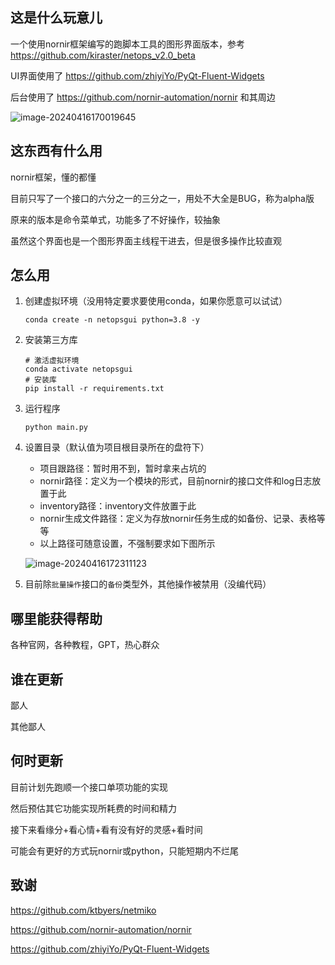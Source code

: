 ## 这是什么玩意儿

一个使用nornir框架编写的跑脚本工具的图形界面版本，参考 https://github.com/kiraster/netops_v2.0_beta

UI界面使用了 https://github.com/zhiyiYo/PyQt-Fluent-Widgets 

后台使用了 https://github.com/nornir-automation/nornir  和其周边

![image-20240416170019645](https://s2.loli.net/2024/04/16/soydUBrjYCe1aI7.png)

## 这东西有什么用

nornir框架，懂的都懂

目前只写了一个接口的六分之一的三分之一，用处不大全是BUG，称为alpha版

原来的版本是命令菜单式，功能多了不好操作，较抽象

虽然这个界面也是一个图形界面主线程干进去，但是很多操作比较直观

## 怎么用

1. 创建虚拟环境（没用特定要求要使用conda，如果你愿意可以试试）

   ```
   conda create -n netopsgui python=3.8 -y
   ```

2. 安装第三方库

   ```
   # 激活虚拟环境
   conda activate netopsgui
   # 安装库
   pip install -r requirements.txt
   ```

3. 运行程序

   ```
   python main.py
   ```

4. 设置目录（默认值为项目根目录所在的盘符下）

   - 项目跟路径：暂时用不到，暂时拿来占坑的
   - nornir路径：定义为一个模块的形式，目前nornir的接口文件和log日志放置于此
   - inventory路径：inventory文件放置于此
   - nornir生成文件路径：定义为存放nornir任务生成的如备份、记录、表格等等
   - 以上路径可随意设置，不强制要求如下图所示

   ![image-20240416172311123](https://s2.loli.net/2024/04/16/rbwAziR9voNEgYD.png)

5. 目前除`批量操作`接口的`备份`类型外，其他操作被禁用（没编代码）

## 哪里能获得帮助

各种官网，各种教程，GPT，热心群众

## 谁在更新

鄙人

其他鄙人

## 何时更新

目前计划先跑顺一个接口单项功能的实现

然后预估其它功能实现所耗费的时间和精力

接下来看缘分+看心情+看有没有好的灵感+看时间

可能会有更好的方式玩nornir或python，只能短期内不烂尾

## 致谢

https://github.com/ktbyers/netmiko

https://github.com/nornir-automation/nornir

https://github.com/zhiyiYo/PyQt-Fluent-Widgets

